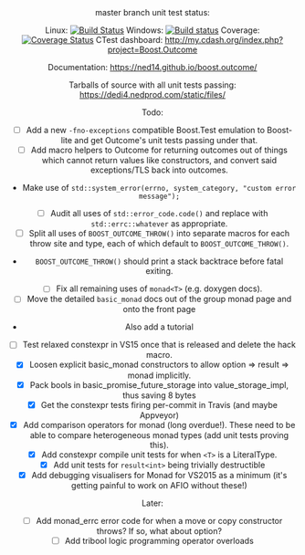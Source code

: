 <center>
master branch unit test status:

Linux: [![Build Status](https://travis-ci.org/ned14/boost.outcome.svg?branch=master)](https://travis-ci.org/ned14/boost.outcome) Windows: [![Build status](https://ci.appveyor.com/api/projects/status/roe4dacos4gnlu66/branch/master?svg=true)](https://ci.appveyor.com/project/ned14/boost-outcome/branch/master) Coverage: [![Coverage Status](https://coveralls.io/repos/ned14/boost.outcome/badge.svg?branch=master)](https://coveralls.io/r/ned14/boost.outcome?branch=master) CTest dashboard: http://my.cdash.org/index.php?project=Boost.Outcome

Documentation: https://ned14.github.io/boost.outcome/

Tarballs of source with all unit tests passing: https://dedi4.nedprod.com/static/files/

Todo:
 - [ ] Add a new `-fno-exceptions` compatible Boost.Test emulation to Boost-lite and get Outcome's
unit tests passing under that.
 - [ ] Add macro helpers to Outcome for returning outcomes out of things which cannot return values
like constructors, and convert said exceptions/TLS back into outcomes.
  - Make use of `std::system_error(errno, system_category, "custom error message");`
 - [ ] Audit all uses of `std::error_code.code()` and replace with `std::errc::whatever` as
appropriate.
 - [ ] Split all uses of `BOOST_OUTCOME_THROW()` into separate macros for each throw site and type,
each of which default to `BOOST_OUTCOME_THROW()`.
  - `BOOST_OUTCOME_THROW()` should print a stack backtrace before fatal exiting.
 - [ ] Fix all remaining uses of `monad<T>` (e.g. doxygen docs).
 - [ ] Move the detailed `basic_monad` docs out of the group monad page and onto the front page
  - Also add a tutorial
 - [ ] Test relaxed constexpr in VS15 once that is released and delete the hack macro.
 - [x] Loosen explicit basic_monad constructors to allow option => result => monad implicitly.
 - [x] Pack bools in basic_promise_future_storage into value_storage_impl, thus saving 8 bytes
 - [x] Get the constexpr tests firing per-commit in Travis (and maybe Appveyor)
 - [x] Add comparison operators for monad (long overdue!). These need to be able to compare
heterogeneous monad types (add unit tests proving this).
 - [x] Add constexpr compile unit tests for when `<T>` is a LiteralType.
 - [x] Add unit tests for `result<int>` being trivially destructible
 - [x] Add debugging visualisers for Monad for VS2015 as a minimum (it's getting painful to work
on AFIO without these!)
 
Later:
 - [ ] Add monad_errc error code for when a move or copy constructor throws? If so, what about option<T>?
 - [ ] Add tribool logic programming operator overloads

</center>
